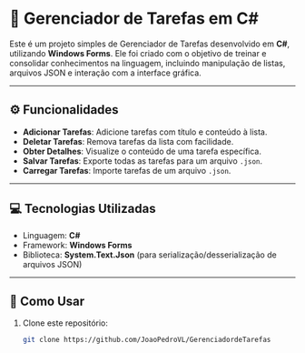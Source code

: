 # 📝 Gerenciador de Tarefas em C#

Este é um projeto simples de Gerenciador de Tarefas desenvolvido em **C#**, utilizando **Windows Forms**. Ele foi criado com o objetivo de treinar e consolidar conhecimentos na linguagem, incluindo manipulação de listas, arquivos JSON e interação com a interface gráfica.

---

## ⚙️ Funcionalidades

- **Adicionar Tarefas**: Adicione tarefas com título e conteúdo à lista.
- **Deletar Tarefas**: Remova tarefas da lista com facilidade.
- **Obter Detalhes**: Visualize o conteúdo de uma tarefa específica.
- **Salvar Tarefas**: Exporte todas as tarefas para um arquivo `.json`.
- **Carregar Tarefas**: Importe tarefas de um arquivo `.json`.

---

## 💻 Tecnologias Utilizadas

- Linguagem: **C#**
- Framework: **Windows Forms**
- Biblioteca: **System.Text.Json** (para serialização/desserialização de arquivos JSON)

---

## 🚀 Como Usar

1. Clone este repositório:
   ```bash
   git clone https://github.com/JoaoPedroVL/GerenciadordeTarefas
